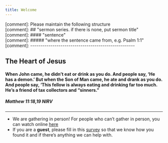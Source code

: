 ```yaml
---
title: Welcome
---
```



[comment]: Please maintain the following structure  
[comment]: ## "sermon series. if there is none, put sermon title"  
[comment]: #### "sentence"   
[comment]: ##### "where the sentence came from, e.g. Psalm 1:1"  
[comment]: ----------------------------------------------------  

## The Heart of Jesus 
#### When John came, he didn’t eat or drink as you do. And people say, ‘He has a demon.’ But when the Son of Man came, he ate and drank as you do. And people say, ‘This fellow is always eating and drinking far too much. He’s a friend of tax collectors and “sinners.”
##### Matthew 11:18,19 NIRV


---
- We are gathering in person! For people who can’t gather in person, you can watch online [here](https://stgeorgeshurstville.org.au/sunday-english-online)
- If you are a **guest**, please fill in this [survey](https://tinyurl.com/SGHACsurvey) so that we know how you found it and if there’s anything we can help with.

